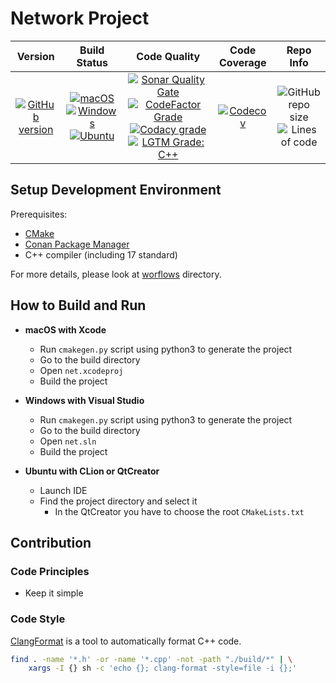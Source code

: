 # Network Project

| Version | Build Status | Code Quality | Code Coverage | Repo Info
| :---: | :---: | :---: | :---: | :---: |
| [![GitHub version](https://badge.fury.io/gh/SMelanko%2Fnet.svg)](https://badge.fury.io/gh/SMelanko%2Fnet) | [![macOS](https://img.shields.io/github/workflow/status/SMelanko/net/macOS/master.svg?style=flat&logo=apple&label=macOS)](https://github.com/SMelanko/net/actions?query=workflow%3AmacOS) [![Windows](https://img.shields.io/github/workflow/status/SMelanko/net/Windows/master.svg?style=flat&logo=windows&label=Windows)](https://github.com/SMelanko/net/actions?query=workflow%3AWindows) [![Ubuntu](https://img.shields.io/github/workflow/status/SMelanko/net/Ubuntu/master.svg?style=flat&logo=linux&label=Ubuntu&logoColor=white)](https://github.com/SMelanko/net/actions?query=workflow%3AUbuntu) | [![Sonar Quality Gate](https://img.shields.io/sonar/quality_gate/SMelanko_net?label=SonarCloud&logo=sonarcloud&server=https%3A%2F%2Fsonarcloud.io)](https://sonarcloud.io/dashboard?id=SMelanko_net) [![CodeFactor Grade](https://img.shields.io/codefactor/grade/github/SMelanko/net?label=CodeFactor&logo=codefactor)](https://www.codefactor.io/repository/github/smelanko/net) [![Codacy grade](https://img.shields.io/codacy/grade/e1cb282988f94e5f9625d48b2312b3ee?label=Codacy&logo=codacy)](https://www.codacy.com/gh/SMelanko/net/dashboard?utm_source=github.com&amp;utm_medium=referral&amp;utm_content=SMelanko/net&amp;utm_campaign=Badge_Grade) [![LGTM Grade: C++](https://img.shields.io/lgtm/grade/cpp/github/SMelanko/net?label=LGTM&logo=lgtm&logoColor=white)](https://lgtm.com/projects/g/SMelanko/net/context:cpp) | [![Codecov](https://codecov.io/gh/SMelanko/net/branch/master/graph/badge.svg)](https://codecov.io/gh/SMelanko/net) | ![GitHub repo size](https://img.shields.io/github/repo-size/SMelanko/net?label=Repo%20Size&logo=github) ![Lines of code](https://img.shields.io/tokei/lines/github/SMelanko/net?label=Lines%20of%20Code&logo=github) |

## Setup Development Environment

Prerequisites:

- [CMake](https://cmake.org/)
- [Conan Package Manager](https://conan.io/)
- C++ compiler (including 17 standard)

For more details, please look at [worflows](./.github/workflows) directory.

## How to Build and Run

- **macOS with Xcode**
    - Run `cmakegen.py` script using python3 to generate the project
    - Go to the build directory
    - Open `net.xcodeproj`
    - Build the project

- **Windows with Visual Studio**
    - Run `cmakegen.py` script using python3 to generate the project
    - Go to the build directory
    - Open `net.sln`
    - Build the project

- **Ubuntu with CLion or QtCreator**
    - Launch IDE
    - Find the project directory and select it
        - In the QtCreator you have to choose the root `CMakeLists.txt`

## Contribution

### Code Principles

- Keep it simple

### Code Style

[ClangFormat](https://clang.llvm.org/docs/ClangFormat.html) is a tool to automatically format C++ code.

```bash
find . -name '*.h' -or -name '*.cpp' -not -path "./build/*" | \
    xargs -I {} sh -c 'echo {}; clang-format -style=file -i {};'
```
